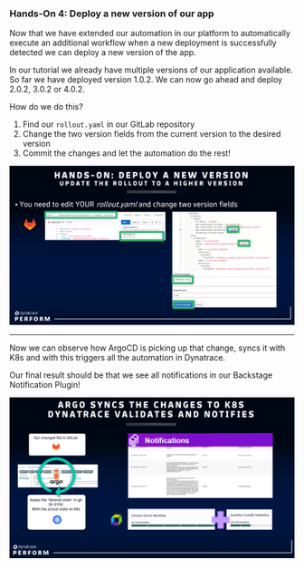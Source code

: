 ### Hands-On 4: Deploy a new version of our app

Now that we have extended our automation in our platform to automatically execute an additional workflow when a new deployment is successfully detected we can deploy a new version of the app. 

In our tutorial we already have multiple versions of our application available. So far we have deployed version 1.0.2. We can now go ahead and deploy 2.0.2, 3.0.2 or 4.0.2.

How do we do this?
1. Find our `rollout.yaml` in our GitLab repository
2. Change the two version fields from the current version to the desired version
3. Commit the changes and let the automation do the rest!

![](https://raw.githubusercontent.com/dynatrace-perfclinics/platform-engineering-tutorial/main/images/handson4_41_update_version_1.png)

--- 

Now we can observe how ArgoCD is picking up that change, syncs it with K8s and with this triggers all the automation in Dynatrace.

Our final result should be that we see all notifications in our Backstage Notification Plugin!

![](https://raw.githubusercontent.com/dynatrace-perfclinics/platform-engineering-tutorial/main/images/handson4_41_update_version_2.png)
